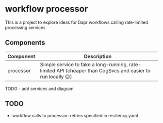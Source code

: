 # workflow processor

This is a project to explore ideas for Dapr workflows calling rate-limited processing services


## Components

| Component | Description                                                                                                |
| --------- | ---------------------------------------------------------------------------------------------------------- |
| processor | Simple service to fake a long-running, rate-limited API (cheaper than CogSvcs and easier to run locally 😉) |



TODO - add services and diagram



## TODO

- workflow calls to processor: retries specified in resiliency.yaml

